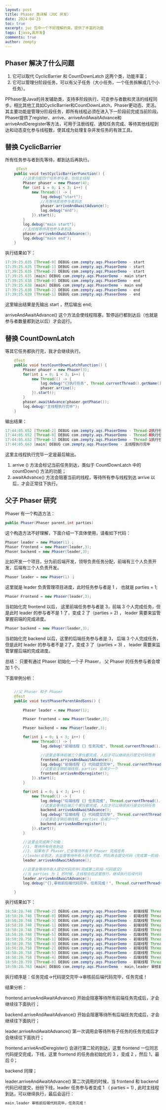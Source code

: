 ```yaml
---
layout: post
title: Phaser 类详解（JUC 并发）
date: 2024-04-23
toc: true
excerpt: juc 包中一个不好理解的类，提供了丰富的功能
tags: [java,高并发]
comments: true
author: zempty
---
```


## Phaser 解决了什么问题

1. 它可以取代 CyclicBarrier 和 CountDownLatch 这两个类，功能丰富；
2. 它可以管理分阶段任务，可以有父子任务（大小任务，一个任务拆解成几个小任务）。

PPhaser是Java的并发辅助类，支持多阶段执行、可变参与者数和灵活的线程同步。相比其他工具如CyclicBarrier和CountDownLatch，Phaser更动态、灵活。其主要功能是管理分阶段任务，即所有线程必须在进入下一阶段前完成当前阶段。Phaser提供了register、arrive、arriveAndAwaitAdvance和arriveAndDeregister等方法，可用于注册线程、通知任务完成、等待其他线程到达和动态变化参与线程数，使其成为处理复杂并发任务的有效工具。

## 替换 CyclicBarrier

所有任务参与者到先等待，都到达后再执行。

```java
     @Test
    public void testCyclicBarrierFunction() {
        //这里分配四个任务参与者，包括主线程
        Phaser phaser = new Phaser(4);
        for (int i = 0; i < 3; i++) {
            new Thread(() -> {
                log.debug("start");
                //先等待其他参与者到达
                phaser.arriveAndAwaitAdvance();
                log.debug("end");
            }).start();
        }
        log.debug("main start");
        //主线程等待其他参与者到达
        phaser.arriveAndAwaitAdvance();
        log.debug("main end");
    }
```

执行结果如下：

```java
17:39:25.635 [Thread-0] DEBUG com.zempty.aqs.PhaserDemo - start
17:39:25.635 [Thread-1] DEBUG com.zempty.aqs.PhaserDemo - start
17:39:25.635 [Thread-2] DEBUG com.zempty.aqs.PhaserDemo - start
17:39:25.635 [main] DEBUG com.zempty.aqs.PhaserDemo - main start
17:39:25.638 [Thread-0] DEBUG com.zempty.aqs.PhaserDemo - end
17:39:25.638 [main] DEBUG com.zempty.aqs.PhaserDemo - main end
17:39:25.638 [Thread-2] DEBUG com.zempty.aqs.PhaserDemo - end
17:39:25.639 [Thread-1] DEBUG com.zempty.aqs.PhaserDemo - end
```

这里输出结果是先输出 start ，然后输出 end;  

arriveAndAwaitAdvance() 这个方法会使线程阻塞，暂停运行都到达后（也就是参与者数量都到达以后）才会运行。

## 替换 CountDownLatch

等其它任务都执行完，我才会继续执行。

```java
    @Test
    public void testCountDownLatchFunction() {
        Phaser phaser = new Phaser(3);
        for(int i = 0; i < 3; i++) {
            new Thread(() -> {
                log.debug("{}执行任务", Thread.currentThread().getName());
                phaser.arrive();
            }).start();
        }
        phaser.awaitAdvance(phaser.getPhase());
        log.debug("主线程执行完毕");
    }
```

输出结果：

```java
17:44:05.652 [Thread-2] DEBUG com.zempty.aqs.PhaserDemo - Thread-2执行任务
17:44:05.652 [Thread-0] DEBUG com.zempty.aqs.PhaserDemo - Thread-0执行任务
17:44:05.652 [Thread-1] DEBUG com.zempty.aqs.PhaserDemo - Thread-1执行任务
17:44:05.663 [main] DEBUG com.zempty.aqs.PhaserDemo - 主线程执行完毕
```

这里主线程执行完毕一定是最后输出。

1. arrive () 方法会标记当前任务到达，类似于 CountDownLatch 中的 countDown() 方法的功能；
2. awaitAdvance() 方法会阻塞当前的线程，等待所有参与线程到达 arrive 以后，才会正常往下执行。

## 父子 Phaser 研究

Phaser 有一个构造方法：

```java
public Phaser(Phaser parent,int parties)
```

这个构造方法不好理解，下面介绍一下具体使用，请看如下代码：

```java
Phaser leader = new Phaser(1) ;
Phaser frontend = new Phaser(leader,3);
Phaser backend = new Phaser(leader,3);
```

比如开发一个项目，分为前后端开发，领导负责任务分配，前端有三个人负责开发，后端有三个人负责开发。

```java
Phaser leader = new Phaser(1) ；
```

这里就是 leader 负责管理项目进度，此时任务参与者是 1 ， 也就是 parties = 1;

```java
Phaser Frontend = new Phaser(leader,3);
```

当初始化完 frontend 以后， 这里前端任务参与者是 3，前端 3 个人完成任务，但是此时 leader 的参与者不是 1 了，变成 2 了（parties = 2) ， leader 需要来监管掌握前端的完成进度。

```java
Phaser backend = new Phaser(leader,3);
```

当初始化完 backend 以后，这里的后端任务参与者是 3， 后端 3 个人完成任务，但是此时 leader 的参与者不是 2了，变成 3 了（parties = 3) ， leader 需要来监管掌握后端的完成进度。

总结： 只要有通过 Phaser 初始化一个子 Phaser， 父 Phaser 的任务参与者会增加 1 个。

下面举例分析：

```java

    //父 Phaser 和子 Phaser
    @Test
    public void testPhaserParentAndSons() {
    
        Phaser leader = new Phaser(1);

        Phaser frontend = new Phaser(leader,3);

        Phaser backend = new Phaser(leader,3);

        for(int i = 0; i < 3; i++) {
            new Thread(() -> {
                log.debug("前端线程 {} 任务完成", Thread.currentThread().getName());

                //这里会等待前端三个家伙都完成，人后才可以继续执行提交代码任务
                frontend.arriveAndAwaitAdvance();
                log.debug("前端线程 {} 代码提交完毕", Thread.currentThread().getName());
                //这里会注销前端线程，parties 会减少一个
                frontend.arriveAndDeregister();
            }).start();
        }

        for(int i = 0; i < 3; i++) {
            new Thread(() -> {
                log.debug("后端线程 {} 任务完成", Thread.currentThread().getName());
                //这里会等待后端三个家伙都完成，人后才可以继续执行提交代码任务
                backend.arriveAndAwaitAdvance();
                log.debug("后端线程 {} 代码提交完毕", Thread.currentThread().getName());
                //这里会注销后端线程, parties 会减少一个
                backend.arriveAndDeregister();
            }).start();
        }

        //这里会完成两个功能：
        //1. 等待所有任务到达
        //2. 如果有子 Phaser,它会等待所有子 Phaser 完成任务
        //leader会到达，去监督等待所有人任务完成，然后再去提交代码（完成第一阶段-任务完成）
        leader.arriveAndAwaitAdvance();

        //这里会等待所有人提交代码完毕(完成第二阶段-代码提交)
        //当 parties 为 1 的时候，主线程会在这里放行，继续执行后续代码
        leader.arriveAndAwaitAdvance();
        log.debug("{},审核前后端代码完毕，任务完成！", Thread.currentThread().getName());

    }
```

执行结果如下：

```java
18:58:28.748 [Thread-2] DEBUG com.zempty.aqs.PhaserDemo - 前端线程 Thread-2 任务完成
18:58:28.748 [Thread-0] DEBUG com.zempty.aqs.PhaserDemo - 前端线程 Thread-0 任务完成
18:58:28.748 [Thread-3] DEBUG com.zempty.aqs.PhaserDemo - 后端线程 Thread-3 任务完成
18:58:28.748 [Thread-1] DEBUG com.zempty.aqs.PhaserDemo - 前端线程 Thread-1 任务完成
18:58:28.748 [Thread-4] DEBUG com.zempty.aqs.PhaserDemo - 后端线程 Thread-4 任务完成
18:58:28.748 [Thread-5] DEBUG com.zempty.aqs.PhaserDemo - 后端线程 Thread-5 任务完成
18:58:28.758 [Thread-1] DEBUG com.zempty.aqs.PhaserDemo - 前端线程 Thread-1 代码提交完毕
18:58:28.758 [Thread-3] DEBUG com.zempty.aqs.PhaserDemo - 后端线程 Thread-3 代码提交完毕
18:58:28.758 [Thread-2] DEBUG com.zempty.aqs.PhaserDemo - 前端线程 Thread-2 代码提交完毕
18:58:28.758 [Thread-5] DEBUG com.zempty.aqs.PhaserDemo - 后端线程 Thread-5 代码提交完毕
18:58:28.758 [Thread-4] DEBUG com.zempty.aqs.PhaserDemo - 后端线程 Thread-4 代码提交完毕
18:58:28.759 [Thread-0] DEBUG com.zempty.aqs.PhaserDemo - 前端线程 Thread-0 代码提交完毕
18:58:28.763 [main] DEBUG com.zempty.aqs.PhaserDemo - main,leader 审核前后端代码完毕，任务完成！
```

执行顺序是：任务完成→代码提交完毕→审核前后端代码完毕，任务完成！

结果分析：

frontend.arriveAndAwaitAdvance() 开始会阻塞等待所有前端任务完成后，才会继续往下面执行；

backend.arriveAndAwaitAdvance() 开始会阻塞等待所有后端任务完成后，才会继续往下面执行；

leader.arriveAndAwaitAdvance() 第一次调用会等待所有子任务的任务完成后才会继续往下面执行；

frontend.arriveAndDeregister() 会进行第二轮的到达，这里 frontend 一位同志代码提交完成，下线，这里 frontend 的任务由初始化的 3 ，变成 2 ，然后 1，最后 0；

backend 同理；

 leader.arriveAndAwaitAdvance() 第二次调用的时候，当 frontend 和 backend 代码已经提交，纷纷下线，leader 任务参与者变成 1 （ parties = 1) , 此时主线程到达，可以继续执行，最后会运行：

```java
main,leader 审核前后端代码完毕，任务完成！
```
